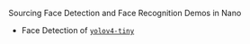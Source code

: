 Sourcing Face Detection and Face Recognition Demos in Nano

- Face Detection of [`yolov4-tiny`](https://d246810g2000.medium.com/nvidia-jetson-nano-%E4%BD%BF%E7%94%A8-yolov4-tiny-%E9%80%B2%E8%A1%8C%E4%BA%BA%E8%87%89%E5%81%B5%E6%B8%AC-31944262e8f8)